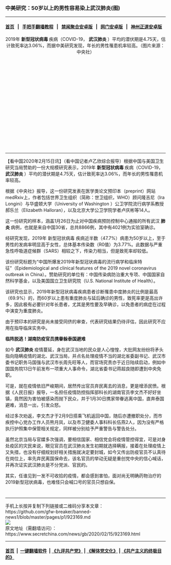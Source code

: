 ### 中美研究：50岁以上的男性容易染上武汉肺炎(图)
------------------------

#### [首页](https://github.com/gfw-breaker/banned-news1/blob/master/README.md) &nbsp;&nbsp;|&nbsp;&nbsp; [手把手翻墙教程](https://github.com/gfw-breaker/guides/wiki) &nbsp;&nbsp;|&nbsp;&nbsp; [禁闻聚合安卓版](https://github.com/gfw-breaker/bn-android) &nbsp;&nbsp;|&nbsp;&nbsp; [网门安卓版](https://github.com/oGate2/oGate) &nbsp;&nbsp;|&nbsp;&nbsp; [神州正道安卓版](https://github.com/SzzdOgate/update) 



<div class="article_right" style="fone-color:#000">
 <p style="text-align: center;">
  <img alt="" src="https://img3.secretchina.com/pic/2020/2-15/p2627911a369172063-ss.jpg"/>
  <br>
   2019年
   <strong>
    新型冠状病毒
   </strong>
   疾病（COVID-19，
   <strong>
    武汉肺炎
   </strong>
   ）平均的潜伏期是4.75天，估计致死率达3.06%，而据中美研究发现，年长的男性罹患机率较高。（图片来源：中央社）
   <span id="hideid" name="hideid" style="color:red;display:none;">
    <span href="https://www.secretchina.com">
    </span>
   </span>
  </br>
 </p>
 <div id="txt-mid1-t21-2017">
  <ins class="adsbygoogle" data-ad-client="ca-pub-1276641434651360" data-ad-slot="2451032099" style="display:inline-block;width:336px;height:280px">
  </ins>
  

---


  </div>
 </div>
 <p>
  【看中国2020年2月15日讯】（看中国记者卢乙欣综合报导）根据中国与美国卫生研究当局赞助的一份大规模研究表示，2019年
  <strong>
   新型冠状病毒
  </strong>
  疾病（COVID-19，
  <strong>
   <span href="https://www.secretchina.com/news/gb/tag/武汉肺炎" target="_blank">
    武汉肺炎
   </span>
  </strong>
  ）平均的潜伏期是4.75天，估计致死率达3.06%，而年长的男性罹患机率较高。
  <span id="hideid" name="hideid" style="color:red;display:none;">
   <span href="https://www.secretchina.com">
   </span>
  </span>
 </p>
 <p>
  根据《中央社》报导，这一份研究发表在医学类论文预印本（preprint）网站medRxiv上，作者包括世界卫生组织（简称：世卫组织，WHO）顾问隆吉尼（Ira Longini）与华盛顿大学（University of Washington ）公卫学院流行病学系教授郝乐兰（Elizabeth Halloran），以及北京大学公卫学院学者卢庆彬等14人。
 </p>
 <p>
  这一份研究的样本，涵盖1月26日为止对中国疾病预防控制中心通报的所有武汉
  <strong>
   肺炎
  </strong>
  病例，也就是来自中国30省，总共8866例，其中有4021例为实验室确诊。
 </p>
 <p>
  经研究发现，2019年
  <span href="https://www.secretchina.com/news/gb/tag/新型冠状病毒" target="_blank">
   新型冠状病毒
  </span>
  疾病近半数（47.7%）病患为50岁以上，至于男性的发病率明显高于女性，总体基本传染数（R0值）为3.77%。此数据与严重急性呼吸道症候群（SARS）相较之下，传染力相当，但是致死率却较低。
 </p>
 <p>
  该份研究标题为“中国所爆发2019年新型冠状病毒的流行病学和临床特征”（Epidemiological and clinical features of the 2019 novel coronavirus outbreak in China）。赞助研究的单位有：中国传染病防治重大专项、中国国家自然科学基金，以及美国国立卫生研究院（U.S. National Institute of Health）。
 </p>
 <p>
  该研究也显示，2019年新型冠状病毒疾病患者诊断罹患中度肺炎的比例是最高（69.9%）的，而60岁以上患有重度肺炎与延后确诊的男性，致死率更是高出许多，因此极有必要针对年长患者，尤其是男性要及早确诊，以免患者的病症在过程中演变为重度肺炎。
 </p>
 <p>
  由于预印本的研究是尚未接受同侪的审查，代表研究结果仍待评估，因此研究不应用在指导临床实务中。
 </p>
 <p>
  <strong>
   临阵脱逃！湖南防疫官员携眷躲泰国避难
  </strong>
 </p>
 <p>
  如今
  <strong>
   <span href="https://zh.wikipedia.org/wiki/2019%E5%86%A0%E7%8A%B6%E7%97%85%E6%AF%92%E7%97%85" target="_blank">
    武汉肺炎
   </span>
  </strong>
  疫情蔓延，身在武汉当地的民众是人心惶惶，大批网友纷纷将矛头指向隐瞒疫情的湖北、武汉当局，并点名处理疫情不当的湖北省委副书记、武汉市委书记职务马国强与武汉市长周先旺等人，而官场究责亦于近日陆续启动，例如中国国务院13日午前发布一项重大人事命令，湖北省委书记蒋超良随即遭到中央免职。
 </p>
 <p>
  可是，就在疫情依旧严峻期间，居然传出官员弃民离去的消息，更是增添民愤。根据《人民日报》报导，一名担任疫情防控指挥部科长的湖南官员李文杰不好好坐镇，竟然因为害怕被感染而抛下民众，并于1月30日携家带眷逃离中国，直奔泰国避难，消息一出，引发众怒。
 </p>
 <p>
  经过多次劝返，李文杰才于2月9日搭乘飞机返回中国，随后亦遭撤职处分，而市疾控中心党办工作人员熊月凤，以及市卫健委人事科科长伍燕2人，因为没有严格执行护照集中保管相关规定，同样被分别给予严重警告与警告处分。
 </p>
 <p>
  虽然北京当局与官媒多次强调，要相信国家、相信党会将疫情管控得宜，可是对身处疫区的灾民来说，眼见官员在武汉肺炎发生初期就选择瞒报，接着在处理疫情上又失措，也没有仔细规划好相关措施就决定要封城，如今又传出防疫官员不认真待在岗位上，率先弃民离国保命去，该名官员的举动无疑是重创党中央的信心喊话，并再次证实武汉肺炎是不分党派、官民的。
 </p>
 <p>
  其实，任谁见到一发不可收拾的疫情，都会感到害怕，面对尚无明确药物治疗的2019新型冠状病毒，也难怪只会喊口号的官员只想自保。
  <center>
   <div>
    <div id="txt-mid2-t22-2017" style="display: block;  max-height: 351px;  overflow: hidden;">
     <div id="SC-21xxx">
     </div>
     <ins class="adsbygoogle" data-ad-client="ca-pub-1276641434651360" data-ad-format="auto" data-ad-slot="4301710469" data-full-width-responsive="true" style="display:block">
     </ins>
    </div>
   </div>
  </center>
  <div style="padding-top:12px;">
  </div>
 </p>
</div>

<hr/>
手机上长按并复制下列链接或二维码分享本文章：<br/>
https://github.com/gfw-breaker/banned-news1/blob/master/pages/p1/923169.md <br/>
<a href='https://github.com/gfw-breaker/banned-news1/blob/master/pages/p1/923169.md'><img src='https://github.com/gfw-breaker/banned-news1/blob/master/pages/p1/923169.md.png'/></a> <br/>
原文地址（需翻墙访问）：https://www.secretchina.com/news/gb/2020/02/15/923169.html


------------------------
#### [首页](https://github.com/gfw-breaker/banned-news1/blob/master/README.md) &nbsp;|&nbsp; [一键翻墙软件](https://github.com/gfw-breaker/nogfw/blob/master/README.md) &nbsp;| [《九评共产党》](https://github.com/gfw-breaker/9ping.md/blob/master/README.md#九评之一评共产党是什么) | [《解体党文化》](https://github.com/gfw-breaker/jtdwh.md/blob/master/README.md) | [《共产主义的终极目的》](https://github.com/gfw-breaker/gczydzjmd.md/blob/master/README.md)


<img src='http://gfw-breaker.win/banned-news/pages/p1/923169.md' width='0px' height='0px'/>